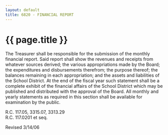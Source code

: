 ```yaml
---
layout: default
title: 6820 - FINANCIAL REPORT
---
```


{{ page.title }}
================

The Treasurer shall be responsible for the submission of the monthly
financial report. Said report shall show the revenues and receipts from
whatever sources derived; the various appropriations made by the Board;
the expenditures and disbursements therefrom; the purpose thereof; the
balances remaining in each appropriation; and the assets and liabilities
of the School District. At the end of the fiscal year such statement
shall be a complete exhibit of the financial affairs of the School
District which may be published and distributed with the approval of the
Board. All monthly and yearly statements as required in this section
shall be available for examination by the public.

R.C. 117.05, 3315.07, 3313.29\
 R.C. 117.0201 et seq.

Revised 3/14/06
